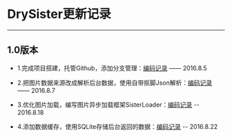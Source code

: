 # DrySister更新记录


---

## 1.0版本

>
- 1.完成项目搭建，托管Github，添加分支管理：[编码记录][1] —— 2016.8.5
- 2.把图片数据来源改成解析后台数据，使用自带抠脚Json解析：[编码记录][2] —— 2016.8.7
- 3.优化图片加载，编写图片异步加载框架SisterLoader：[编码记录][3] -- 2016.8.18
- 4.添加数据缓存，使用SQLite存储后台返回的数据：[编码记录][4] -- 2016.8.22

  [1]: http://blog.csdn.net/coder_pig/article/details/52135399
  [2]: http://blog.csdn.net/coder_pig/article/details/52143980
  [3]: http://blog.csdn.net/coder_pig/article/details/52235436
  [4]: http://blog.csdn.net/coder_pig/article/details/52278625
  